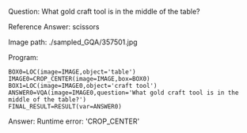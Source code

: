 Question: What gold craft tool is in the middle of the table?

Reference Answer: scissors

Image path: ./sampled_GQA/357501.jpg

Program:

```
BOX0=LOC(image=IMAGE,object='table')
IMAGE0=CROP_CENTER(image=IMAGE,box=BOX0)
BOX1=LOC(image=IMAGE0,object='craft tool')
ANSWER0=VQA(image=IMAGE0,question='What gold craft tool is in the middle of the table?')
FINAL_RESULT=RESULT(var=ANSWER0)
```
Answer: Runtime error: 'CROP_CENTER'

